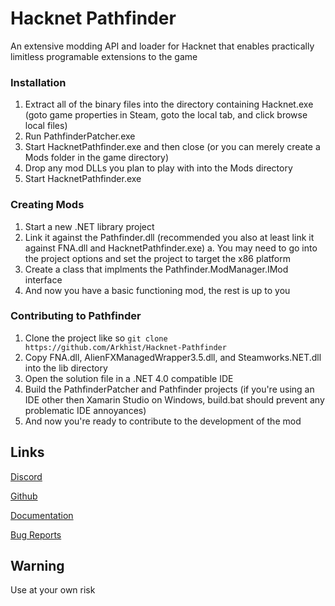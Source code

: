# Hacknet Pathfinder
An extensive modding API and loader for Hacknet that enables practically limitless programable extensions to the game

### Installation

1. Extract all of the binary files into the directory containing Hacknet.exe (goto game properties in Steam, goto the local tab, and click browse local files)
2. Run PathfinderPatcher.exe
3. Start HacknetPathfinder.exe and then close (or you can merely create a Mods folder in the game directory)
4. Drop any mod DLLs you plan to play with into the Mods directory
5. Start HacknetPathfinder.exe

### Creating Mods

1. Start a new .NET library project
2. Link it against the Pathfinder.dll (recommended you also at least link it against FNA.dll and HacknetPathfinder.exe)
	a. You may need to go into the project options and set the project to target the x86 platform
3. Create a class that implments the Pathfinder.ModManager.IMod interface
4. And now you have a basic functioning mod, the rest is up to you

### Contributing to Pathfinder

1. Clone the project like so `git clone https://github.com/Arkhist/Hacknet-Pathfinder`
2. Copy FNA.dll, AlienFXManagedWrapper3.5.dll, and Steamworks.NET.dll into the lib directory
3. Open the solution file in a .NET 4.0 compatible IDE
4. Build the PathfinderPatcher and Pathfinder projects (if you're using an IDE other then Xamarin Studio on Windows, build.bat should prevent any problematic IDE annoyances)
5. And now you're ready to contribute to the development of the mod

## Links

[Discord](https://discord.gg/65SaxGg)

[Github](https://github.com/Arkhist/Hacknet-Pathfinder)

[Documentation](https://arkhist.github.io/Hacknet-Pathfinder/)

[Bug Reports](https://github.com/Arkhist/Hacknet-Pathfinder/issues)

## Warning
Use at your own risk